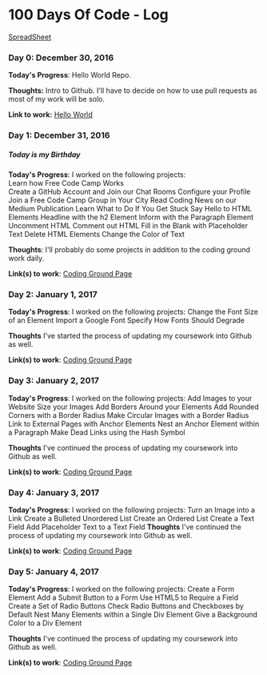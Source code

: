 # 100 Days Of Code - Log
[SpreadSheet ](https://docs.google.com/spreadsheets/d/1c5KN87svBuQN-LKivDYKhpxkaJQgio8sttpmCiHstm8/edit#gid=0)

### Day 0: December 30, 2016 

**Today's Progress**: Hello World Repo.

**Thoughts:** Intro to Github. I'll have to decide on how to use pull requests as most of my work will be solo. 

**Link to work:** [Hello World ](https://github.com/lcreech/hello-world)

### Day 1: December 31, 2016 
##### Today is my Birthday

**Today's Progress**: I worked on the following projects:  
Learn how Free Code Camp Works  
Create a GitHub Account and Join our Chat Rooms
Configure your Profile
  Join a Free Code Camp Group in Your City
Read Coding News on our Medium Publication
Learn What to Do If You Get Stuck
Say Hello to HTML Elements
Headline with the h2 Element
Inform with the Paragraph Element
Uncomment HTML
Comment out HTML
Fill in the Blank with Placeholder Text
Delete HTML Elements
Change the Color of Text

**Thoughts**: I'll probably do some projects in addition to the coding ground work daily. 

**Link(s) to work**: [Coding Ground Page](https://www.freecodecamp.com/lcreech)


### Day 2: January 1, 2017

**Today's Progress**:  I worked on the following projects:
Change the Font Size of an Element
Import a Google Font
Specify How Fonts Should Degrade

**Thoughts** I've started the process of updating my coursework into Github as well.

**Link(s) to work**: [Coding Ground Page](https://www.freecodecamp.com/lcreech)




### Day 3: January 2, 2017

**Today's Progress**:  I worked on the following projects:
Add Images to your Website
Size your Images
Add Borders Around your Elements
Add Rounded Corners with a Border Radius
Make Circular Images with a Border Radius
Link to External Pages with Anchor Elements
Nest an Anchor Element within a Paragraph
Make Dead Links using the Hash Symbol

**Thoughts** I've continued the process of updating my coursework into Github as well.

**Link(s) to work**: [Coding Ground Page](https://www.freecodecamp.com/lcreech)

### Day 4: January 3, 2017

**Today's Progress**:  I worked on the following projects:
Turn an Image into a Link
Create a Bulleted Unordered List
Create an Ordered List
Create a Text Field
Add Placeholder Text to a Text Field
**Thoughts** I've continued the process of updating my coursework into Github as well.

**Link(s) to work**: [Coding Ground Page](https://www.freecodecamp.com/lcreech)


### Day 5: January 4, 2017

**Today's Progress**:  I worked on the following projects:
Create a Form Element
Add a Submit Button to a Form
Use HTML5 to Require a Field
Create a Set of Radio Buttons
Check Radio Buttons and Checkboxes by Default
Nest Many Elements within a Single Div Element
Give a Background Color to a Div Element

**Thoughts** I've continued the process of updating my coursework into Github as well.

**Link(s) to work**: [Coding Ground Page](https://www.freecodecamp.com/lcreech)
